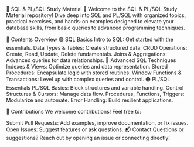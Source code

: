 🌟 SQL & PL/SQL Study Material 🌟
Welcome to the SQL & PL/SQL Study Material repository! Dive deep into SQL and PL/SQL with organized topics, practical exercises, and hands-on examples designed to elevate your database skills, from basic queries to advanced programming techniques.

📂 Contents Overview
🟢 SQL Basics
Intro to SQL: Get started with the essentials.
Data Types & Tables: Create structured data.
CRUD Operations: Create, Read, Update, Delete fundamentals.
Joins & Aggregations: Advanced queries for data relationships.
🔵 Advanced SQL Techniques
Indexes & Views: Optimize queries and data representation.
Stored Procedures: Encapsulate logic with stored routines.
Window Functions & Transactions: Level up with complex queries and control.
🟠 PL/SQL Essentials
PL/SQL Basics: Block structures and variable handling.
Control Structures & Cursors: Manage data flow.
Procedures, Functions, Triggers: Modularize and automate.
Error Handling: Build resilient applications.


🤝 Contributions
We welcome contributions! Feel free to:

Submit Pull Requests: Add examples, improve documentation, or fix issues.
Open Issues: Suggest features or ask questions.
📬 Contact
Questions or suggestions? Reach out by opening an issue or connecting directly!

